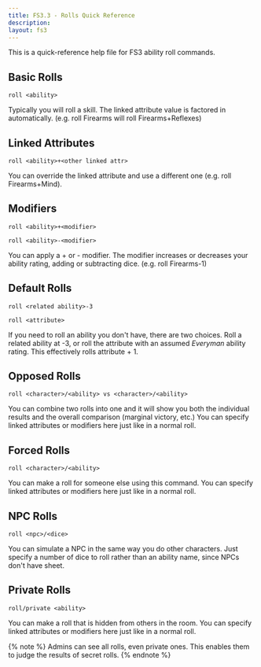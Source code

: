 ```yaml
---
title: FS3.3 - Rolls Quick Reference
description: 
layout: fs3
---
```


This is a quick-reference help file for FS3 ability roll commands.

## Basic Rolls

`roll <ability>`

Typically you will roll a skill.  The linked attribute value is factored in automatically.  (e.g. roll Firearms will roll Firearms+Reflexes)

## Linked Attributes

`roll <ability>+<other linked attr>`

You can override the linked attribute and use a different one (e.g. roll Firearms+Mind).

## Modifiers

`roll <ability>+<modifier>`

`roll <ability>-<modifier>`

You can apply a + or - modifier.  The modifier increases or decreases your ability rating, adding or subtracting dice.  (e.g. roll Firearms-1)

## Default Rolls

`roll <related ability>-3`

`roll <attribute>`

If you need to roll an ability you don't have, there are two choices.  Roll a related ability at -3, or roll the attribute with an assumed *Everyman* ability rating.  This effectively rolls attribute + 1.

## Opposed Rolls

`roll <character>/<ability> vs <character>/<ability>`

You can combine two rolls into one and it will show you both the individual results and the overall comparison (marginal victory, etc.)  You can specify linked attributes or modifiers here just like in a normal roll.

## Forced Rolls

`roll <character>/<ability>`

You can make a roll for someone else using this command.  You can specify linked attributes or modifiers here just like in a normal roll.

## NPC Rolls

`roll <npc>/<dice>`

You can simulate a NPC in the same way you do other characters.  Just specify a number of dice to roll rather than an ability name, since NPCs don't have sheet.

## Private Rolls

`roll/private <ability>`

You can make a roll that is hidden from others in the room.   You can specify linked attributes or modifiers here just like in a normal roll.

{% note %} 
Admins can see all rolls, even private ones.  This enables them to judge the results of secret rolls.
{% endnote %}



